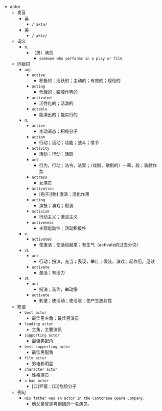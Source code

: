 - actor
  - 发音
    - 英
      - `/'æktə/`
    - 美
      - `/'æktɚ/`
  - 词义
    - n.
      - （男）演员
        - `someone who performs in a play or film`
  - 同根词
    - adj.
      - `active`
        - 积极的；活跃的；主动的；有效的；现役的
      - `acting`
        - 代理的；装腔作势的
      - `activated`
        - 活性化的；活泼的
      - `actable`
        - 能演出的；能实行的
    - n.
      - `active`
        - 主动语态；积极分子
      - `action`
        - 行动；活动；功能；战斗；情节
      - `activity`
        - 活动；行动；活跃
      - `act`
        - 行为，行动；法令，法案；（戏剧，歌剧的）一幕，段；装腔作势
      - `actress`
        - 女演员
      - `activation`
        - [电子][物] 激活；活化作用
      - `acting`
        - 演技；演戏；假装
      - `activism`
        - 行动主义；激进主义
      - `activeness`
        - 主观能动性；活动积极性
    - v.
      - `activated`
        - 使激活；使活动起来；有生气（activate的过去分词）
    - vi.
      - `act`
        - 行动；扮演，充当；表现，举止；假装，演戏；起作用，见效
      - `activate`
        - 激活；有活力
    - vt.
      - `act`
        - 扮演；装作，举动像
      - `activate`
        - 刺激；使活动；使活泼；使产生放射性
  - 短语
    - `best actor`
      - 最佳男主角；最佳男演员 
    - `leading actor`
      - 主角，主要演员 
    - `supporting actor`
      - 最佳男配角 
    - `best supporting actor`
      - 最佳男配角 
    - `film actor`
      - 男电影明星 
    - `character actor`
      - 性格演员 
    - `a bad actor`
      - [口]坏蛋；[口]危险分子 
  - 例句
    - `His father was an actor in the Cantonese Opera Company.`
      - 他父亲曾是粤剧团的一名演员。

